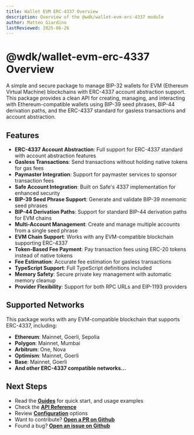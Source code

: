 ```yaml
---
title: Wallet EVM ERC-4337 Overview
description: Overview of the @wdk/wallet-evm-erc-4337 module
author: Matteo Giardino
lastReviewed: 2025-06-26
---
```


# @wdk/wallet-evm-erc-4337 Overview

A simple and secure package to manage BIP-32 wallets for EVM (Ethereum Virtual Machine) blockchains with ERC-4337 account abstraction support. This package provides a clean API for creating, managing, and interacting with Ethereum-compatible wallets using BIP-39 seed phrases, BIP-44 derivation paths, and the ERC-4337 standard for gasless transactions and account abstraction.

## Features

- **ERC-4337 Account Abstraction**: Full support for ERC-4337 standard with account abstraction features
- **Gasless Transactions**: Send transactions without holding native tokens for gas fees
- **Paymaster Integration**: Support for paymaster services to sponsor transaction fees
- **Safe Account Integration**: Built on Safe's 4337 implementation for enhanced security
- **BIP-39 Seed Phrase Support**: Generate and validate BIP-39 mnemonic seed phrases
- **BIP-44 Derivation Paths**: Support for standard BIP-44 derivation paths for EVM chains
- **Multi-Account Management**: Create and manage multiple accounts from a single seed phrase
- **EVM Chain Support**: Works with any EVM-compatible blockchain supporting ERC-4337
- **Token-Based Fee Payment**: Pay transaction fees using ERC-20 tokens instead of native tokens
- **Fee Estimation**: Accurate fee estimation for gasless transactions
- **TypeScript Support**: Full TypeScript definitions included
- **Memory Safety**: Secure private key management with automatic memory cleanup
- **Provider Flexibility**: Support for both RPC URLs and EIP-1193 providers

## Supported Networks

This package works with any EVM-compatible blockchain that supports ERC-4337, including:

- **Ethereum**: Mainnet, Goerli, Sepolia
- **Polygon**: Mainnet, Mumbai
- **Arbitrum**: One, Nova
- **Optimism**: Mainnet, Goerli
- **Base**: Mainnet, Goerli
- **And other ERC-4337 compatible networks...**

## Next Steps

- Read the **[Guides](guides.md)** for quick start, and usage examples
- Check the **[API Reference](./api-reference.md)** 
- Review **[Configuration](./configuration.md)** options
- Want to contribute? **[Open a PR on Github](https://github.com/tetherto/wdk-wallet-evm-erc-4337)**
- Found a bug? **[Open an issue on Github](https://github.com/tetherto/wdk-wallet-evm-erc-4337/issues)** 